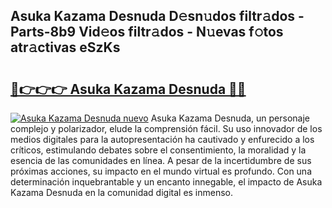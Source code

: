 ## Asuka Kazama Desnuda D𝚎sn𝚞dos filtr𝚊dos - Parts-8b9 Vid𝚎os filtr𝚊dos - N𝚞evas f𝚘tos atr𝚊ctivas eSzKs

# <h2><a href="http://mbb29c4.tromn.icu/?c=Asuka+Kazama+Desnuda">🔗👉👉👉 Asuka Kazama Desnuda 🔗🔗</a></h2>

[![Asuka Kazama Desnuda nuevo](https://i.imgur.com/pEAQMta.gif)](http://mbb29c4.tromn.icu/?c=Asuka+Kazama+Desnuda)
Asuka Kazama Desnuda, un personaje complejo y polarizador, elude la comprensión fácil. Su uso innovador de los medios digitales para la autopresentación ha cautivado y enfurecido a los críticos, estimulando debates sobre el consentimiento, la moralidad y la esencia de las comunidades en línea. A pesar de la incertidumbre de sus próximas acciones, su impacto en el mundo virtual es profundo. Con una determinación inquebrantable y un encanto innegable, el impacto de Asuka Kazama Desnuda en la comunidad digital es inmenso.
